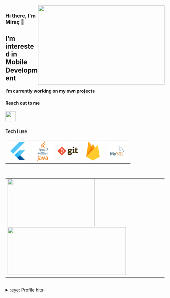 
<img src="https://media.giphy.com/media/qgQUggAC3Pfv687qPC/giphy.gif" align="right" width="400" height="250">



### Hi there, I'm Miraç 👋

## I’m interested in Mobile Development


#### I’m currently working on my own projects

#### Reach out to me
[<img height="32" width="32" src="https://unpkg.com/simple-icons@v8/icons/linkedin.svg" />][linkedin]

#### Tech I use
<table><tr>
<td><img src= "https://raw.githubusercontent.com/github/explore/80688e429a7d4ef2fca1e82350fe8e3517d3494d/topics/flutter/flutter.png" width="65" height="65"></td>
<td><img src= "https://raw.githubusercontent.com/github/explore/80688e429a7d4ef2fca1e82350fe8e3517d3494d/topics/java/java.png" width="65" height="65"></td>
<td><img src= "https://raw.githubusercontent.com/github/explore/80688e429a7d4ef2fca1e82350fe8e3517d3494d/topics/git/git.png" width="65" height="65"></td>
 <td><img src= "https://raw.githubusercontent.com/github/explore/80688e429a7d4ef2fca1e82350fe8e3517d3494d/topics/firebase/firebase.png" width="65" height="65"></td>
 <td><img src= "https://raw.githubusercontent.com/github/explore/80688e429a7d4ef2fca1e82350fe8e3517d3494d/topics/mysql/mysql.png" width="65" height="65"></td>
 </tr></table>

[linkedin]: https://www.linkedin.com/in/mira%C3%A7-g%C3%BCney-b2b970244/

<br/>

<table align="center">  
 <td>
  <img src="https://github-readme-stats-git-masterrstaa-rickstaa.vercel.app/api/top-langs/?username=miracguney&layout=compact&theme=radical" width="275" height="150">
  <img src="https://github-readme-stats-git-masterrstaa-rickstaa.vercel.app/api?username=miracguney&theme=radical" width="375" height="150">  
 </td>
 </table>

<br/>

<details>
<summary>:eye: Profile hits</summary>
  <br/>
  
[![HitCount](https://hits.dwyl.com/miracguney/miracguney.svg?style=flat-square)](http://hits.dwyl.com/miracguney/miracguney)

</details>
  



<!--
**miracguney/miracguney** is a ✨ _special_ ✨ repository because its `README.md` (this file) appears on your GitHub profile.

Here are some ideas to get you started:

- 🔭 I’m currently working on ...
- 🌱 I’m currently learning ...
- 👯 I’m looking to collaborate on ...
- 🤔 I’m looking for help with ...
- 💬 Ask me about ...
- 📫 How to reach me: ...
- 😄 Pronouns: ...
- ⚡ Fun fact: ...
-->
